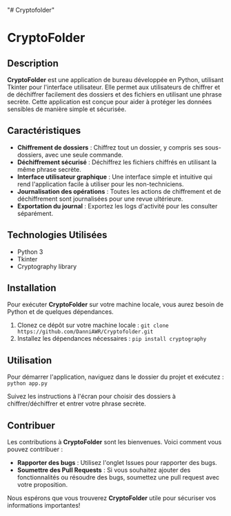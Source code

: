 "# Cryptofolder" 
# CryptoFolder

## Description
**CryptoFolder** est une application de bureau développée en Python, utilisant Tkinter pour l'interface utilisateur. Elle permet aux utilisateurs de chiffrer et de déchiffrer facilement des dossiers et des fichiers en utilisant une phrase secrète. Cette application est conçue pour aider à protéger les données sensibles de manière simple et sécurisée.

## Caractéristiques
- **Chiffrement de dossiers** : Chiffrez tout un dossier, y compris ses sous-dossiers, avec une seule commande.
- **Déchiffrement sécurisé** : Déchiffrez les fichiers chiffrés en utilisant la même phrase secrète.
- **Interface utilisateur graphique** : Une interface simple et intuitive qui rend l'application facile à utiliser pour les non-techniciens.
- **Journalisation des opérations** : Toutes les actions de chiffrement et de déchiffrement sont journalisées pour une revue ultérieure.
- **Exportation du journal** : Exportez les logs d'activité pour les consulter séparément.

## Technologies Utilisées
- Python 3
- Tkinter
- Cryptography library

## Installation
Pour exécuter **CryptoFolder** sur votre machine locale, vous aurez besoin de Python et de quelques dépendances.
1. Clonez ce dépôt sur votre machine locale :
   ```git clone https://github.com/DanniAWR/Cryptofolder.git```
2. Installez les dépendances nécessaires :
   ```pip install cryptography```

## Utilisation
Pour démarrer l'application, naviguez dans le dossier du projet et exécutez :
```python app.py```

Suivez les instructions à l'écran pour choisir des dossiers à chiffrer/déchiffrer et entrer votre phrase secrète.

## Contribuer
Les contributions à **CryptoFolder** sont les bienvenues. Voici comment vous pouvez contribuer :
- **Rapporter des bugs** : Utilisez l'onglet Issues pour rapporter des bugs.
- **Soumettre des Pull Requests** : Si vous souhaitez ajouter des fonctionnalités ou résoudre des bugs, soumettez une pull request avec votre proposition.

Nous espérons que vous trouverez **CryptoFolder** utile pour sécuriser vos informations importantes!
